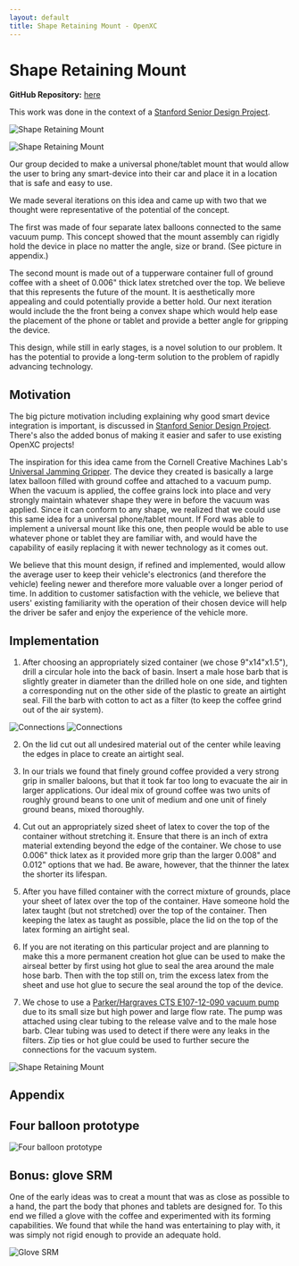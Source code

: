 ```yaml
---
layout: default
title: Shape Retaining Mount - OpenXC
---
```


[ssdpLink]: /projects/stanford-me113-spring-2013/

<div class="page-header">
    <h1> Shape Retaining Mount</h1>
</div>

**GitHub Repository:**
[here](https://github.com/embirico/stanford-me113-spring-2013)

This work was done in the context of a
[Stanford Senior Design Project][ssdpLink].

![Shape Retaining Mount](/projects/images/stanford-me113-spring-2013/srm_flat1.jpg)

![Shape Retaining Mount](/projects/images/stanford-me113-spring-2013/srm_full_setup.jpg)

Our group decided to make a universal phone/tablet mount that would allow the user to bring any smart-device into their car and place it in a location that is safe and easy to use.

We made several iterations on this idea and came up with two that we thought were representative of the potential of the concept.

The first was made of four separate latex balloons connected to the same vacuum pump. This concept showed that the mount assembly can rigidly hold the device in place no matter the angle, size or brand. (See picture in appendix.)

The second mount is made out of a tupperware container full of ground coffee with a sheet of 0.006" thick latex stretched over the top. We believe that this represents the future of the mount. It is aesthetically more appealing and could potentially provide a better hold. Our next iteration would include the the front being a convex shape which would help ease the placement of the phone or tablet and provide a better angle for gripping the device.

This design, while still in early stages, is a novel solution to
our problem. It has the potential to provide a long-term solution to the problem of rapidly advancing technology.

<div class="page-header">
    <h2>Motivation</h2>
</div>

The big picture motivation including explaining why good smart device integration
is important, is discussed in [Stanford Senior Design Project][ssdpLink].
There's also the added bonus of making it easier and safer to use existing OpenXC projects!

The inspiration for this idea came from the Cornell Creative Machines Lab's
[Universal Jamming Gripper](http://creativemachines.cornell.edu/jamming_gripper).
The device they created is basically a large latex balloon filled with ground coffee and attached to a vacuum pump. When the vacuum is applied, the coffee grains lock into place and very strongly maintain whatever shape they were in before the vacuum was applied. Since  it can conform to any shape, we realized that we could use this same idea for a universal phone/tablet mount. If Ford was able to implement a universal mount like this one, then people would be able to use whatever phone or tablet they are familiar with, and would have the capability of easily replacing it with newer technology as it comes out.

We believe that this mount design, if refined and implemented, would allow the average user to keep their vehicle's electronics (and therefore the vehicle) feeling newer and therefore more valuable over a longer period of time. In addition to customer satisfaction with the vehicle, we believe that users' existing familiarity with the operation of their chosen device will help the driver be safer and enjoy the experience of the vehicle more.


<div class="page-header">
    <h2>Implementation</h2>
</div>

1. After choosing an appropriately sized container (we chose 9"x14"x1.5"), drill a circular hole into the back of basin. Insert a male hose barb that is slightly greater in diameter than the drilled hole on one side, and tighten a corresponding nut on the other side of the plastic to greate an airtight seal. Fill the barb with cotton to act as a filter
(to keep the coffee grind out of the air system).

![Connections](/projects/images/stanford-me113-spring-2013/srm_barb.jpg)
![Connections](/projects/images/stanford-me113-spring-2013/srm_connections.jpg)

2. On the lid cut out all undesired material out of the center while leaving the edges in place to create an airtight seal.

3. In our trials we found that finely ground coffee provided a very strong grip in smaller baloons, but that it took far too long to evacuate the air in larger applications. Our ideal mix of ground coffee was two units of roughly ground beans to one unit of medium and one unit of finely ground beans, mixed thoroughly.

4. Cut out an appropriately sized sheet of latex to cover the top of the container without stretching it. Ensure that there is an inch of extra material extending beyond the edge of the container. We chose to use 0.006" thick latex as it provided more grip than the larger 0.008" and 0.012" options that we had. Be aware, however, that the thinner the latex the shorter its lifespan.

5. After you have filled container with the correct mixture of grounds, place your sheet of latex over the top of the container. Have someone hold the latex taught (but not stretched) over the top of the container. Then keeping the latex as taught as possible, place the lid on the top of the latex forming an airtight seal.

6. If you are not iterating on this particular project and are planning to make this a more permanent creation hot glue can be used to make the airseal better by first using hot glue to seal the area around the male hose barb. Then with the top still on, trim the excess latex from the sheet and use hot glue to secure the seal around the top of the device.

7. We chose to use a
[Parker/Hargraves CTS E107-12-090 vacuum pump](http://www.hargravesfluidics.com/index.php)
due to its small size but high power and large flow rate. The pump was attached using clear tubing to the release valve and to the male hose barb. Clear tubing was used to detect if there were any leaks in the filters. Zip ties or hot glue could be used to further secure the connections for the vacuum system.

![Shape Retaining Mount](/projects/images/stanford-me113-spring-2013/srm_flat2.jpg)


<div class="page-header">
    <h2>Appendix</h2>
</div>

Four balloon prototype
----------------------
![Four balloon prototype](/projects/images/stanford-me113-spring-2013/srm_balloon_prototype.jpg)

Bonus: glove SRM
------------------------

One of the early ideas was to creat a mount that was as close as possible to a hand,
the part the body that phones and tablets are designed for.
To this end we filled a glove with the coffee and experimented with its forming
capabilities.
We found that while the hand was entertaining to play with,
it was simply not rigid enough to provide an adequate hold.

![Glove SRM](/projects/images/stanford-me113-spring-2013/srm_glove.jpg)

